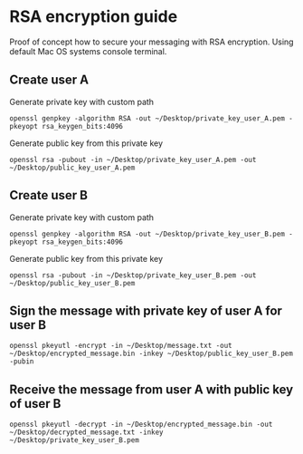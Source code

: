 # RSA encryption guide

Proof of concept how to secure your messaging with RSA encryption. Using default Mac OS systems console terminal.

## Create user A

Generate private key with custom path

`openssl genpkey -algorithm RSA -out ~/Desktop/private_key_user_A.pem -pkeyopt rsa_keygen_bits:4096`

Generate public key from this private key

`openssl rsa -pubout -in ~/Desktop/private_key_user_A.pem -out ~/Desktop/public_key_user_A.pem`

## Create user B

Generate private key with custom path

`openssl genpkey -algorithm RSA -out ~/Desktop/private_key_user_B.pem -pkeyopt rsa_keygen_bits:4096`

Generate public key from this private key

`openssl rsa -pubout -in ~/Desktop/private_key_user_B.pem -out ~/Desktop/public_key_user_B.pem`

## Sign the message with private key of user A for user B

`openssl pkeyutl -encrypt -in ~/Desktop/message.txt -out ~/Desktop/encrypted_message.bin -inkey ~/Desktop/public_key_user_B.pem -pubin`

## Receive the message from user A with public key of user B

`openssl pkeyutl -decrypt -in ~/Desktop/encrypted_message.bin -out ~/Desktop/decrypted_message.txt -inkey ~/Desktop/private_key_user_B.pem`